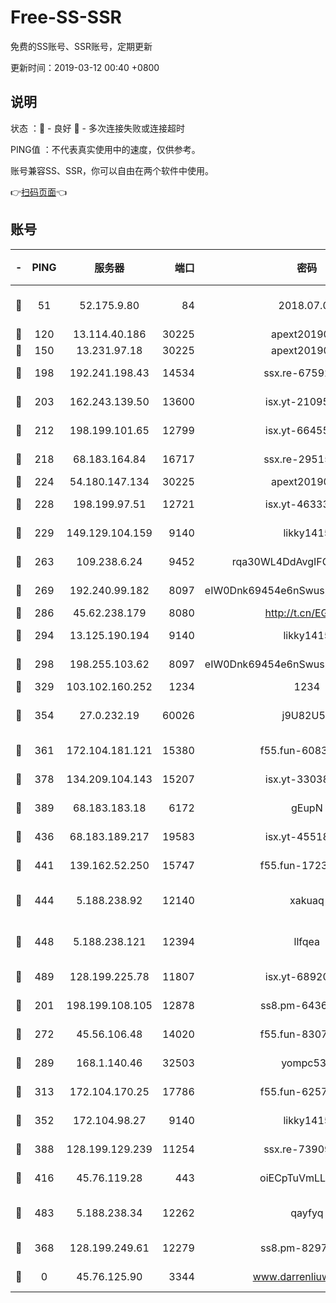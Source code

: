 # Free-SS-SSR

免费的SS账号、SSR账号，定期更新

更新时间：2019-03-12 00:40 +0800

## 说明

状态     ：🙂 - 良好 🙁 - 多次连接失败或连接超时

PING值   ：不代表真实使用中的速度，仅供参考。

账号兼容SS、SSR，你可以自由在两个软件中使用。

👉[扫码页面](https://liesauer.github.io/Free-SS-SSR/)👈

## 账号

|-|PING|服务器|端口|密码|加密方式|区域|
|:----:|:----:|:-----:|-----:|:----:|:----:|:----:|
|🙂|51|52.175.9.80|84|2018.07.07|chacha20-ietf-poly1305|HK|
|🙂|120|13.114.40.186|30225|apext2019006|chacha20|JP|
|🙂|150|13.231.97.18|30225|apext2019006|chacha20|JP|
|🙂|198|192.241.198.43|14534|ssx.re-67592284|aes-256-cfb|US|
|🙂|203|162.243.139.50|13600|isx.yt-21095974|aes-256-cfb|US|
|🙂|212|198.199.101.65|12799|isx.yt-66455853|aes-256-cfb|US|
|🙂|218|68.183.164.84|16717|ssx.re-29515291|aes-256-cfb|US|
|🙂|224|54.180.147.134|30225|apext2019006|chacha20|KR|
|🙂|228|198.199.97.51|12721|isx.yt-46333014|aes-256-cfb|US|
|🙂|229|149.129.104.159|9140|likky1415|aes-256-cfb|HK|
|🙂|263|109.238.6.24|9452|rqa30WL4DdAvgIFG6Fs3znzTa|aes-256-cfb|FR|
|🙂|269|192.240.99.182|8097|eIW0Dnk69454e6nSwuspv9DmS201tQ0D|aes-256-cfb|US|
|🙂|286|45.62.238.179|8080|http://t.cn/EGJIyrl|rc4-md5|CA|
|🙂|294|13.125.190.194|9140|likky1415|aes-256-cfb|KR|
|🙂|298|198.255.103.62|8097|eIW0Dnk69454e6nSwuspv9DmS201tQ0D|aes-256-cfb|US|
|🙂|329|103.102.160.252|1234|1234|rc4-md5|JP|
|🙂|354|27.0.232.19|60026|j9U82U53|xchacha20-ietf-poly1305|HK|
|🙂|361|172.104.181.121|15380|f55.fun-60831273|aes-256-cfb|SG|
|🙂|378|134.209.104.143|15207|isx.yt-33038399|aes-256-cfb|SG|
|🙂|389|68.183.183.18|6172|gEupN|aes-256-cfb|SG|
|🙂|436|68.183.189.217|19583|isx.yt-45518424|aes-256-cfb|SG|
|🙂|441|139.162.52.250|15747|f55.fun-17230136|aes-256-cfb|SG|
|🙂|444|5.188.238.92|12140|xakuaq|chacha20-ietf-poly1305|BR|
|🙂|448|5.188.238.121|12394|llfqea|chacha20-ietf-poly1305|BR|
|🙂|489|128.199.225.78|11807|isx.yt-68920390|aes-256-cfb|SG|
|🙂|201|198.199.108.105|12878|ss8.pm-64367919|aes-256-cfb|US|
|🙂|272|45.56.106.48|14020|f55.fun-83074215|aes-256-cfb|US|
|🙂|289|168.1.140.46|32503|yompc535|aes-256-cfb|AU|
|🙂|313|172.104.170.25|17786|f55.fun-62574442|aes-256-cfb|SG|
|🙂|352|172.104.98.27|9140|likky1415|aes-256-cfb|JP|
|🙂|388|128.199.129.239|11254|ssx.re-73909730|aes-256-cfb|SG|
|🙂|416|45.76.119.28|443|oiECpTuVmLLxk4Ts|aes-256-cfb|AU|
|🙂|483|5.188.238.34|12262|qayfyq|chacha20-ietf-poly1305|BR|
|🙁|368|128.199.249.61|12279|ss8.pm-82976192|aes-256-cfb|SG|
|🙁|0|45.76.125.90|3344|www.darrenliuwei.com|aes-256-cfb|AU|
